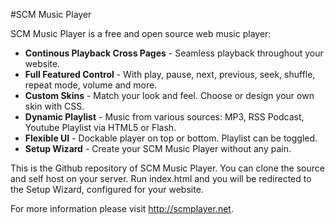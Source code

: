 #SCM Music Player

SCM Music Player is a free and open source web music player:

* __Continous Playback Cross Pages__ - Seamless playback throughout your website.
* __Full Featured Control__ - With play, pause, next, previous, seek, shuffle, repeat mode, volume and more.
* __Custom Skins__ - Match your look and feel. Choose or design your own skin with CSS.
* __Dynamic Playlist__ - Music from various sources: MP3, RSS Podcast, Youtube Playlist via HTML5 or Flash.
* __Flexible UI__ - Dockable player on top or bottom. Playlist can be toggled.
* __Setup Wizard__ - Create your SCM Music Player without any pain.

This is the Github repository of SCM Music Player. You can clone the source and self host on your server. Run index.html and you will be redirected to the Setup Wizard, configured for your website.

For more information please visit http://scmplayer.net.